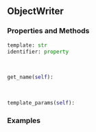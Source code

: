 ## <a id="Peeves.Doc.Writers.ObjectWriter">ObjectWriter</a>


### Properties and Methods
```python
template: str
identifier: property
```
<a id="Peeves.Doc.Writers.ObjectWriter.get_name">&nbsp;</a>
```python
get_name(self): 
```

<a id="Peeves.Doc.Writers.ObjectWriter.template_params">&nbsp;</a>
```python
template_params(self): 
```

### Examples
